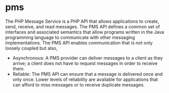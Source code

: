 pms
===

The PHP Message Service is a PHP API that allows applications to create, send, receive, and read messages.
The PMS API defines a common set of interfaces and associated semantics that allow programs written in the Java programming language to communicate with other messaging implementations.
The PMS API enables communication that is not only loosely coupled but also,

* Asynchronous: A PMS provider can deliver messages to a client as they arrive; a client does not have to request messages in order to receive them.
* Reliable: The PMS API can ensure that a message is delivered once and only once. Lower levels of reliability are available for applications that can afford to miss messages or to receive duplicate messages.
